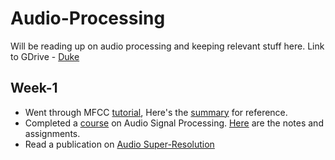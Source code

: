 # Audio-Processing
Will be reading up on audio processing and keeping relevant stuff here. Link to GDrive - [Duke](https://drive.google.com/drive/folders/1NIgnEmLMugQUwR_ilkgHIskqYfV8dx9c?usp=sharing)

## Week-1
- Went through MFCC [tutorial](https://www.kaggle.com/ilyamich/mfcc-implementation-and-tutorial), Here's the [summary](./MFCC_tutorial.ipynb) for reference.
- Completed a [course](https://www.coursera.org/learn/audio-signal-processing) on Audio Signal Processing. [Here](./Coursera-ASP/README.md) are the notes and assignments.
- Read a publication on [Audio Super-Resolution](https://www.amazon.science/publications/audio-super-resolution-for-speech-recognition)
